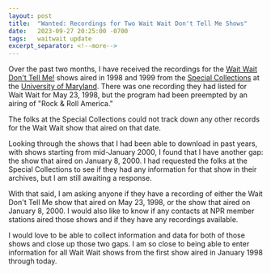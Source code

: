 ```yaml
---
layout: post
title:  "Wanted: Recordings for Two Wait Wait Don't Tell Me Shows"
date:   2023-09-27 20:25:00 -0700
tags:   waitwait update
excerpt_separator: <!--more-->
---
```


Over the past two months, I have received the recordings for the [Wait Wait Don't Tell Me!](https://waitwait.npr.org/) shows aired in 1998 and 1999 from the [Special Collections](https://www.lib.umd.edu/collections/special) at the [University of Maryland](https://umd.edu/). There was one recording they had listed for Wait Wait for May 23, 1998, but the program had been preempted by an airing of "Rock & Roll America."

<!--more-->

The folks at the Special Collections could not track down any other records for the Wait Wait show that aired on that date.

Looking through the shows that I had been able to download in past years, with shows starting from mid-January 2000, I found that I have another gap: the show that aired on January 8, 2000. I had requested the folks at the Special Collections to see if they had any information for that show in their archives, but I am still awaiting a response.

With that said, I am asking anyone if they have a recording of either the Wait Don't Tell Me show that aired on May 23, 1998, or the show that aired on January 8, 2000. I would also like to know if any contacts at NPR member stations aired those shows and if they have any recordings available.

I would love to be able to collect information and data for both of those shows and close up those two gaps. I am so close to being able to enter information for all Wait Wait shows from the first show aired in January 1998 through today.
